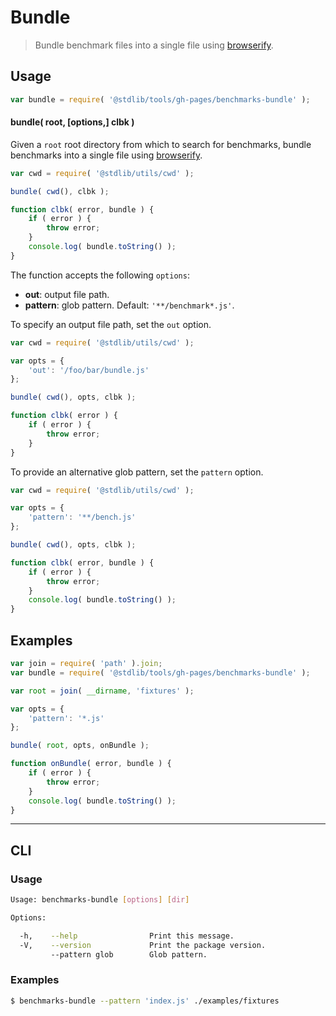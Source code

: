 # Bundle

> Bundle benchmark files into a single file using [browserify][browserify].


<!-- Section to include introductory text. Make sure to keep an empty line after the intro `section` element and another before the `/section` close. -->

<section class="intro">

</section>

<!-- /.intro -->

<!-- Package usage documentation. -->

<section class="usage">

## Usage

``` javascript
var bundle = require( '@stdlib/tools/gh-pages/benchmarks-bundle' );
```

#### bundle( root, \[options,\] clbk )

Given a `root` root directory from which to search for benchmarks, bundle benchmarks into a single file using [browserify][browserify].

``` javascript
var cwd = require( '@stdlib/utils/cwd' );

bundle( cwd(), clbk );

function clbk( error, bundle ) {
    if ( error ) {
        throw error;
    }
    console.log( bundle.toString() );
}
```

The function accepts the following `options`:

* __out__: output file path.
* __pattern__: glob pattern. Default: `'**/benchmark*.js'`.

To specify an output file path, set the `out` option.

``` javascript
var cwd = require( '@stdlib/utils/cwd' );

var opts = {
    'out': '/foo/bar/bundle.js'
};

bundle( cwd(), opts, clbk );

function clbk( error ) {
    if ( error ) {
        throw error;
    }
}
```

To provide an alternative glob pattern, set the `pattern` option.

``` javascript
var cwd = require( '@stdlib/utils/cwd' );

var opts = {
    'pattern': '**/bench.js'
};

bundle( cwd(), opts, clbk );

function clbk( error, bundle ) {
    if ( error ) {
        throw error;
    }
    console.log( bundle.toString() );
}
```

</section>

<!-- /.usage -->

<!-- Package usage notes. Make sure to keep an empty line after the `section` element and another before the `/section` close. -->

<section class="notes">

</section>

<!-- /.notes -->

<!-- Package usage examples. -->

<section class="examples">

## Examples

``` javascript
var join = require( 'path' ).join;
var bundle = require( '@stdlib/tools/gh-pages/benchmarks-bundle' );

var root = join( __dirname, 'fixtures' );

var opts = {
    'pattern': '*.js'
};

bundle( root, opts, onBundle );

function onBundle( error, bundle ) {
    if ( error ) {
        throw error;
    }
    console.log( bundle.toString() );
}
```

</section>

<!-- /.examples -->

<!-- Section for describing a command-line interface. -->

---

<section class="cli">

## CLI

<!-- CLI usage documentation. -->

<section class="usage">

### Usage

``` bash
Usage: benchmarks-bundle [options] [dir]

Options:

  -h,    --help                Print this message.
  -V,    --version             Print the package version.
         --pattern glob        Glob pattern.
```

</section>

<!-- /.usage -->

<!-- CLI usage notes. Make sure to keep an empty line after the `section` element and another before the `/section` close. -->

<section class="notes">

</section>

<!-- /.notes -->

<!-- CLI usage examples. -->

<section class="examples">

### Examples

``` bash
$ benchmarks-bundle --pattern 'index.js' ./examples/fixtures
```

</section>

<!-- /.examples -->

</section>

<!-- /.cli -->

<!-- Section to include cited references. If references are included, add a horizontal rule *before* the section. Make sure to keep an empty line after the `section` element and another before the `/section` close. -->

<section class="references">

</section>

<!-- /.references -->

<!-- Section for all links. Make sure to keep an empty line after the `section` element and another before the `/section` close. -->

<section class="links">

[browserify]: https://github.com/substack/node-browserify

</section>

<!-- /.links -->
